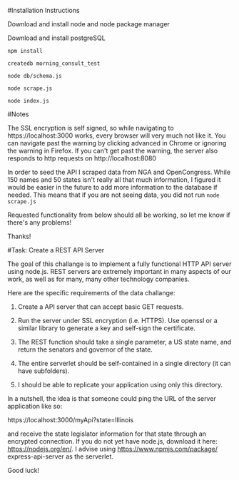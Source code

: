 #Installation Instructions

Download and install node and node package manager

Download and install postgreSQL

```
npm install

createdb morning_consult_test

node db/schema.js

node scrape.js

node index.js
```

#Notes

The SSL encryption is self signed, so while navigating to https://localhost:3000 works, every browser will very much not like it. You can navigate past the warning by clicking advanced in Chrome or ignoring the warning in Firefox. If you can't get past the warning, the server also responds to http requests on http://localhost:8080

In order to seed the API I scraped data from NGA and OpenCongress. While 150 names and 50 states isn't really all that much information, I figured it would be easier in the future to add more information to the database if needed. This means that if you are not seeing data, you did not run `node scrape.js`

Requested functionality from below should all be working, so let me know if there's any problems!

Thanks!


#Task: Create a REST API Server

The goal of this challange is to implement a fully functional HTTP API server using node.js. REST servers are extremely important in many aspects of our work, as well as for many, many other technology companies.

Here are the specific requirements of the data challange:

1. Create a API server that can accept basic GET requests.

2. Run the server under SSL encryption (i.e. HTTPS). Use openssl or a similar library to generate a key and self-sign the certificate.

3. The REST function should take a single parameter, a US state name, and return the senators and governor of the state.

4. The entire serverlet should be self-contained in a single directory (it can have subfolders).

5. I should be able to replicate your application using only this directory.

In a nutshell, the idea is that someone could ping the URL of the server application like so:

https://localhost:3000/myApi?state=Illinois

and receive the state legislator information for that state through an encrypted connection. If you do not yet have node.js, download it here: https://nodejs.org/en/. I advise using https://www.npmjs.com/package/ express-api-server as the serverlet.

Good luck!
